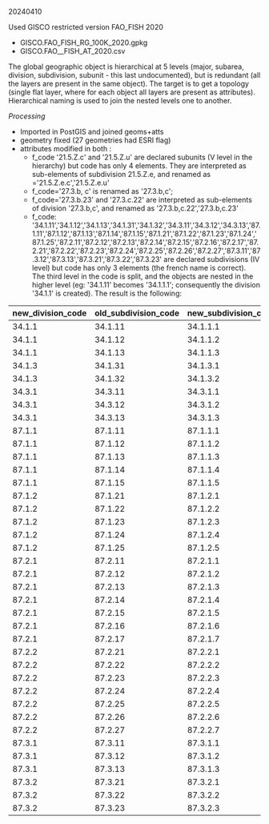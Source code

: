 20240410

Used GISCO restricted version FAO_FISH 2020
+  GISCO.FAO_FISH_RG_100K_2020.gpkg
+  GISCO.FAO__FISH_AT_2020.csv

The global geographic object is hierarchical at 5 levels (major, subarea, division, subdivision, subunit - this last undocumented), but is redundant (all the layers are present in the same object).
The target is to get a topology (single flat layer, where for each object all layers are present as attributes).
Hierarchical naming is used to join the nested levels one to another.

*Processing*
+  Imported in PostGIS and joined geoms+atts
+  geometry fixed (27 geometries had ESRI flag)
+  attributes modified in both :
   +  f_code '21.5.Z.c' and '21.5.Z.u' are declared subunits (V level in the hierarchy) but code has only 4 elements. They are interpreted as sub-elements of subdivision 21.5.Z.e, and renamed as ='21.5.Z.e.c','21.5.Z.e.u'
   +  f_code='27.3.b, c' is renamed as '27.3.b,c';
   +  f_code='27.3.b.23' and '27.3.c.22' are interpreted as sub-elements of division '27.3.b,c', and renamed as '27.3.b,c.22','27.3.b,c.23'
   +  f_code: '34.1.11','34.1.12','34.1.13','34.1.31','34.1.32','34.3.11','34.3.12','34.3.13','87.1.11','87.1.12','87.1.13','87.1.14','87.1.15','87.1.21','87.1.22','87.1.23','87.1.24','87.1.25','87.2.11','87.2.12','87.2.13','87.2.14','87.2.15','87.2.16','87.2.17','87.2.21','87.2.22','87.2.23','87.2.24','87.2.25','87.2.26','87.2.27','87.3.11','87.3.12','87.3.13','87.3.21','87.3.22','87.3.23' are declared subdivisions (IV level) but code has only 3 elements (the french name is correct). The third level in the code is split, and the objects are nested in the higher level (eg: '34.1.11' becomes '34.1.1.1'; consequently the division '34.1.1' is created). The result is the following:
     
| new_division_code | old_subdivision_code | new_subdivision_code |
|---------------|----------------------|----------------------|
| 34.1.1        | 34.1.11              | 34.1.1.1             |
| 34.1.1        | 34.1.12              | 34.1.1.2             |
| 34.1.1        | 34.1.13              | 34.1.1.3             |
| 34.1.3        | 34.1.31              | 34.1.3.1             |
| 34.1.3        | 34.1.32              | 34.1.3.2             |
| 34.3.1        | 34.3.11              | 34.3.1.1             |
| 34.3.1        | 34.3.12              | 34.3.1.2             |
| 34.3.1        | 34.3.13              | 34.3.1.3             |
| 87.1.1        | 87.1.11              | 87.1.1.1             |
| 87.1.1        | 87.1.12              | 87.1.1.2             |
| 87.1.1        | 87.1.13              | 87.1.1.3             |
| 87.1.1        | 87.1.14              | 87.1.1.4             |
| 87.1.1        | 87.1.15              | 87.1.1.5             |
| 87.1.2        | 87.1.21              | 87.1.2.1             |
| 87.1.2        | 87.1.22              | 87.1.2.2             |
| 87.1.2        | 87.1.23              | 87.1.2.3             |
| 87.1.2        | 87.1.24              | 87.1.2.4             |
| 87.1.2        | 87.1.25              | 87.1.2.5             |
| 87.2.1        | 87.2.11              | 87.2.1.1             |
| 87.2.1        | 87.2.12              | 87.2.1.2             |
| 87.2.1        | 87.2.13              | 87.2.1.3             |
| 87.2.1        | 87.2.14              | 87.2.1.4             |
| 87.2.1        | 87.2.15              | 87.2.1.5             |
| 87.2.1        | 87.2.16              | 87.2.1.6             |
| 87.2.1        | 87.2.17              | 87.2.1.7             |
| 87.2.2        | 87.2.21              | 87.2.2.1             |
| 87.2.2        | 87.2.22              | 87.2.2.2             |
| 87.2.2        | 87.2.23              | 87.2.2.3             |
| 87.2.2        | 87.2.24              | 87.2.2.4             |
| 87.2.2        | 87.2.25              | 87.2.2.5             |
| 87.2.2        | 87.2.26              | 87.2.2.6             |
| 87.2.2        | 87.2.27              | 87.2.2.7             |
| 87.3.1        | 87.3.11              | 87.3.1.1             |
| 87.3.1        | 87.3.12              | 87.3.1.2             |
| 87.3.1        | 87.3.13              | 87.3.1.3             |
| 87.3.2        | 87.3.21              | 87.3.2.1             |
| 87.3.2        | 87.3.22              | 87.3.2.2             |
| 87.3.2        | 87.3.23              | 87.3.2.3             |
